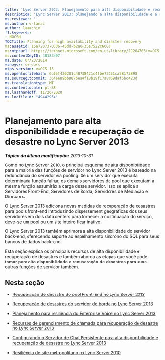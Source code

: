 ```yaml
---
title: 'Lync Server 2013: Planejamento para alta disponibilidade e recuperação de desastre'
description: 'Lync Server 2013: planejando a alta disponibilidade e a recuperação de desastres.'
ms.reviewer: ''
ms.author: v-lanac
author: lanachin
f1.keywords:
- NOCSH
TOCTitle: Planning for high availability and disaster recovery
ms:assetid: 15a72073-0336-45dd-b2a0-35e7522c6000
ms:mtpsurl: https://technet.microsoft.com/en-us/library/JJ204703(v=OCS.15)
ms:contentKeyID: 48183497
ms.date: 07/23/2014
manager: serdars
mtps_version: v=OCS.15
ms.openlocfilehash: 6bb5f430201c48738421c4fbe72151ca58173898
ms.sourcegitcommit: 36fee89bb887bea4f18b19f17a8c69daf5bc423d
ms.translationtype: MT
ms.contentlocale: pt-BR
ms.lasthandoff: 11/26/2020
ms.locfileid: "49442954"
---
```

# <a name="planning-for-high-availability-and-disaster-recovery-in-lync-server-2013"></a>Planejamento para alta disponibilidade e recuperação de desastre no Lync Server 2013

<div data-xmlns="http://www.w3.org/1999/xhtml">

<div class="topic" data-xmlns="http://www.w3.org/1999/xhtml" data-msxsl="urn:schemas-microsoft-com:xslt" data-cs="https://msdn.microsoft.com/">

<div data-asp="https://msdn2.microsoft.com/asp">



</div>

<div id="mainSection">

<div id="mainBody">

<span> </span>

_**Tópico da última modificação:** 2013-10-31_

Como no Lync Server 2010, o principal esquema de alta disponibilidade para a maioria das funções de servidor no Lync Server 2013 é baseado na redundância do servidor via pooling. Se um servidor que executa determinada função falhar, os demais servidores do pool que executam a mesma função assumirão a carga desse servidor. Isso se aplica a Servidores Front-End, Servidores de Borda, Servidores de Mediação e Diretores.

O Lync Server 2013 adiciona novas medidas de recuperação de desastres para pools front-end introduzindo dispersement geográficas dos seus servidores em dois data centers para fornecer a continuação do serviço, deve-se um pool ou um site inteiro ficar inativo.

O Lync Server 2013 também aprimora a alta disponibilidade do servidor back-end, oferecendo suporte ao espelhamento síncrono do SQL para seus bancos de dados back-end.

Esta seção explica os principais recursos de alta disponibilidade e recuperação de desastres e também aborda as etapas que você pode tomar para alta disponibilidade e recuperação de desastres para suas outras funções de servidor também.

<div>

## <a name="in-this-section"></a>Nesta seção

  - [Recuperação de desastre do pool Front-End no Lync Server 2013](lync-server-2013-front-end-pool-disaster-recovery.md)

  - [Recuperação de desastres do servidor de borda no Lync Server 2013](lync-server-2013-edge-server-disaster-recovery.md)

  - [Planejamento para resiliência do Enterprise Voice no Lync Server 2013](lync-server-2013-planning-for-enterprise-voice-resiliency.md)

  - [Recursos de gerenciamento de chamada para recuperação de desastre no Lync Server 2013](lync-server-2013-call-management-features-for-disaster-recovery.md)

  - [Configurando o Servidor de Chat Persistente para alta disponibilidade e recuperação de desastre no Lync Server 2013](lync-server-2013-configuring-persistent-chat-server-for-high-availability-and-disaster-recovery.md)

  - [Resiliência de site metropolitano no Lync Server 2010](lync-server-2013-compatibility-with-lync-server-2010-metropolitan-site-resiliency.md)

</div>

</div>

<span> </span>

</div>

</div>

</div>

